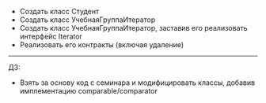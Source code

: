 - Создать класс Студент
- Создать класс УчебнаяГруппаИтератор
- Создать класс УчебнаяГруппаИтератор, заставив его реализовать интерфейс Iterator
- Реализовать его контракты (включая удаление)
- ---------------------------------------------
ДЗ:
- Взять за основу код с семинара и модифицировать классы, 
добавив имплементацию comparable/comparator